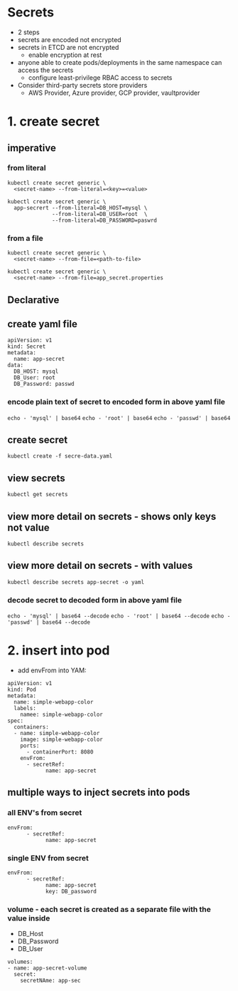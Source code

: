 # Secrets
* 2 steps
* secrets are encoded not encrypted
* secrets in ETCD are not encrypted
  * enable encryption at rest
* anyone able to create pods/deployments in the same namespace can access the secrets
  * configure least-privilege RBAC access to secrets
* Consider third-party secrets store providers
  * AWS Provider, Azure provider, GCP provider, vaultprovider

# 1. create secret
## imperative
### from literal
```
kubectl create secret generic \
  <secret-name> --from-literal=<key>=<value>

kubectl create secret generic \
  app-secrert --from-literal=DB_HOST=mysql \
              --from-literal=DB_USER=root  \
              --from-literal=DB_PASSWORD=paswrd
```
### from a file
```
kubectl create secret generic \
  <secret-name> --from-file=<path-to-file>
```
```
kubectl create secret generic \
  <secret-name> --from-file=app_secret.properties
```
## Declarative

## create yaml file
```
apiVersion: v1
kind: Secret
metadata:
  name: app-secret
data:
  DB_HOST: mysql
  DB_User: root
  DB_Password: passwd
```
### encode plain text of secret to encoded form in above yaml file
`echo - 'mysql' | base64`
`echo - 'root' | base64`
`echo - 'passwd' | base64`
## create secret
`kubectl create -f secre-data.yaml`
## view secrets
`kubectl get secrets`
## view more detail on secrets - shows only keys not value
`kubectl describe secrets`
## view more detail on secrets - with values
`kubectl describe secrets app-secret -o yaml`
### decode secret to decoded form in above yaml file
`echo - 'mysql' | base64 --decode`
`echo - 'root' | base64 --decode`
`echo - 'passwd' | base64 --decode`

# 2. insert into pod

* add envFrom into YAM:
```
apiVersion: v1
kind: Pod 
metadata:
  name: simple-webapp-color
  labels:
    namee: simple-webapp-color
spec:
  containers:
  - name: simple-webapp-color
    image: simple-webapp-color
    ports:
      - containerPort: 8080
    envFrom:
      - secretRef:
            name: app-secret
```
## multiple ways to inject secrets into pods
### all ENV's from secret
```
envFrom:
      - secretRef:
            name: app-secret
```
### single ENV from secret
```
envFrom:
      - secretRef:
            name: app-secret
            key: DB_password
```
### volume - each secret is created as a separate file with the value inside 
* DB_Host
* DB_Password
* DB_User
```
volumes:
- name: app-secret-volume
  secret:
    secretNAme: app-sec
```